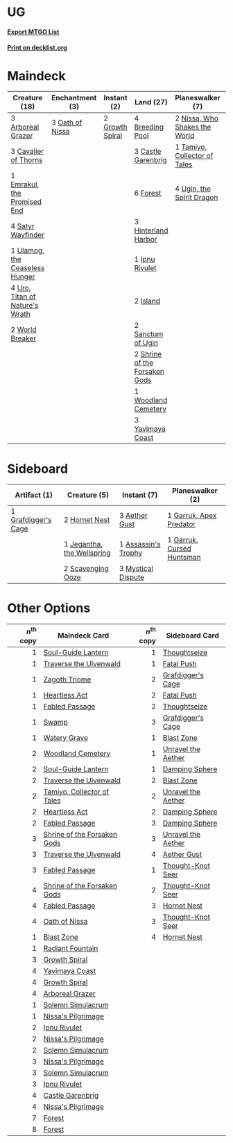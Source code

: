 # UG

#### [Export MTGO List](../collection/UG/UG.txt)
#### [Print on decklist.org](http://decklist.org/?deckmain=3%09Arboreal%20Grazer%0A4%09Breeding%20Pool%0A3%09Castle%20Garenbrig%0A3%09Cavalier%20of%20Thorns%0A3%09Cultivate%0A1%09Emrakul,%20the%20Promised%20End%0A6%09Forest%0A2%09Growth%20Spiral%0A3%09Hinterland%20Harbor%0A1%09Ipnu%20Rivulet%0A2%09Island%0A2%09Nissa,%20Who%20Shakes%20the%20World%0A3%09Oath%20of%20Nissa%0A2%09Sanctum%20of%20Ugin%0A4%09Satyr%20Wayfinder%0A2%09Shrine%20of%20the%20Forsaken%20Gods%0A1%09Tamiyo,%20Collector%20of%20Tales%0A4%09Ugin,%20the%20Spirit%20Dragon%0A1%09Ulamog,%20the%20Ceaseless%20Hunger%0A4%09Uro,%20Titan%20of%20Nature's%20Wrath%0A1%09Woodland%20Cemetery%0A2%09World%20Breaker%0A3%09Yavimaya%20Coast&deckside=3%09Aether%20Gust%0A1%09Assassin's%20Trophy%0A1%09Garruk,%20Apex%20Predator%0A1%09Garruk,%20Cursed%20Huntsman%0A1%09Grafdigger's%20Cage%0A2%09Hornet%20Nest%0A1%09Jegantha,%20the%20Wellspring%0A3%09Mystical%20Dispute%0A2%09Scavenging%20Ooze)
# Maindeck

|                                              Creature (18)                                              |                                     Enchantment (3)                                      |                                       Instant (2)                                        |                                               Land (27)                                                |                                            Planeswalker (7)                                            |                                     Sorcery (3)                                      |
|---------------------------------------------------------------------------------------------------------|------------------------------------------------------------------------------------------|------------------------------------------------------------------------------------------|--------------------------------------------------------------------------------------------------------|--------------------------------------------------------------------------------------------------------|--------------------------------------------------------------------------------------|
|3 [Arboreal Grazer](http://gatherer.wizards.com/Pages/Card/Details.aspx?multiverseid=461076)             |3 [Oath of Nissa](http://gatherer.wizards.com/Pages/Card/Details.aspx?multiverseid=407650)|2 [Growth Spiral](http://gatherer.wizards.com/Pages/Card/Details.aspx?multiverseid=457322)|4 [Breeding Pool](http://gatherer.wizards.com/Pages/Card/Details.aspx?multiverseid=97088)               |2 [Nissa, Who Shakes the World](http://gatherer.wizards.com/Pages/Card/Details.aspx?multiverseid=461096)|3 [Cultivate](http://gatherer.wizards.com/Pages/Card/Details.aspx?multiverseid=442154)|
|3 [Cavalier of Thorns](http://gatherer.wizards.com/Pages/Card/Details.aspx?multiverseid=466921)          |                                                                                          |                                                                                          |3 [Castle Garenbrig](http://gatherer.wizards.com/Pages/Card/Details.aspx?multiverseid=473202)           |1 [Tamiyo, Collector of Tales](http://gatherer.wizards.com/Pages/Card/Details.aspx?multiverseid=461147) |                                                                                      |
|1 [Emrakul, the Promised End](http://gatherer.wizards.com/Pages/Card/Details.aspx?multiverseid=414295)   |                                                                                          |                                                                                          |6 [Forest](http://gatherer.wizards.com/Pages/Card/Details.aspx?multiverseid=439860)                     |4 [Ugin, the Spirit Dragon](http://gatherer.wizards.com/Pages/Card/Details.aspx?multiverseid=391948)    |                                                                                      |
|4 [Satyr Wayfinder](http://gatherer.wizards.com/Pages/Card/Details.aspx?multiverseid=378508)             |                                                                                          |                                                                                          |3 [Hinterland Harbor](http://gatherer.wizards.com/Pages/Card/Details.aspx?multiverseid=443128)          |                                                                                                        |                                                                                      |
|1 [Ulamog, the Ceaseless Hunger](http://gatherer.wizards.com/Pages/Card/Details.aspx?multiverseid=402079)|                                                                                          |                                                                                          |1 [Ipnu Rivulet](http://gatherer.wizards.com/Pages/Card/Details.aspx?multiverseid=430869)               |                                                                                                        |                                                                                      |
|4 [Uro, Titan of Nature's Wrath](http://gatherer.wizards.com/Pages/Card/Details.aspx?multiverseid=476480)|                                                                                          |                                                                                          |2 [Island](http://gatherer.wizards.com/Pages/Card/Details.aspx?multiverseid=439857)                     |                                                                                                        |                                                                                      |
|2 [World Breaker](http://gatherer.wizards.com/Pages/Card/Details.aspx?multiverseid=407636)               |                                                                                          |                                                                                          |2 [Sanctum of Ugin](http://gatherer.wizards.com/Pages/Card/Details.aspx?multiverseid=402022)            |                                                                                                        |                                                                                      |
|                                                                                                         |                                                                                          |                                                                                          |2 [Shrine of the Forsaken Gods](http://gatherer.wizards.com/Pages/Card/Details.aspx?multiverseid=402034)|                                                                                                        |                                                                                      |
|                                                                                                         |                                                                                          |                                                                                          |1 [Woodland Cemetery](http://gatherer.wizards.com/Pages/Card/Details.aspx?multiverseid=443136)          |                                                                                                        |                                                                                      |
|                                                                                                         |                                                                                          |                                                                                          |3 [Yavimaya Coast](http://gatherer.wizards.com/Pages/Card/Details.aspx?multiverseid=129810)             |                                                                                                        |                                                                                      |


# Sideboard

|                                         Artifact (1)                                         |                                            Creature (5)                                             |                                         Instant (7)                                          |                                          Planeswalker (2)                                          |
|----------------------------------------------------------------------------------------------|-----------------------------------------------------------------------------------------------------|----------------------------------------------------------------------------------------------|----------------------------------------------------------------------------------------------------|
|1 [Grafdigger's Cage](http://gatherer.wizards.com/Pages/Card/Details.aspx?multiverseid=278452)|2 [Hornet Nest](http://gatherer.wizards.com/Pages/Card/Details.aspx?multiverseid=383267)             |3 [Aether Gust](http://gatherer.wizards.com/Pages/Card/Details.aspx?multiverseid=466796)      |1 [Garruk, Apex Predator](http://gatherer.wizards.com/Pages/Card/Details.aspx?multiverseid=383251)  |
|                                                                                              |1 [Jegantha, the Wellspring](http://gatherer.wizards.com/Pages/Card/Details.aspx?multiverseid=479742)|1 [Assassin's Trophy](http://gatherer.wizards.com/Pages/Card/Details.aspx?multiverseid=452902)|1 [Garruk, Cursed Huntsman](http://gatherer.wizards.com/Pages/Card/Details.aspx?multiverseid=473153)|
|                                                                                              |2 [Scavenging Ooze](http://gatherer.wizards.com/Pages/Card/Details.aspx?multiverseid=420783)         |3 [Mystical Dispute](http://gatherer.wizards.com/Pages/Card/Details.aspx?multiverseid=473020) |                                                                                                    |


# Other Options

|*n*<sup>th</sup> copy|                                            Maindeck Card                                             |*n*<sup>th</sup> copy|                                       Sideboard Card                                        |
|--------------------:|------------------------------------------------------------------------------------------------------|--------------------:|---------------------------------------------------------------------------------------------|
|                    1|[Soul-Guide Lantern](http://gatherer.wizards.com/Pages/Card/Details.aspx?multiverseid=476488)         |                    1|[Thoughtseize](http://gatherer.wizards.com/Pages/Card/Details.aspx?multiverseid=438676)      |
|                    1|[Traverse the Ulvenwald](http://gatherer.wizards.com/Pages/Card/Details.aspx?multiverseid=409998)     |                    1|[Fatal Push](http://gatherer.wizards.com/Pages/Card/Details.aspx?multiverseid=423724)        |
|                    1|[Zagoth Triome](http://gatherer.wizards.com/Pages/Card/Details.aspx?multiverseid=479779)              |                    2|[Grafdigger's Cage](http://gatherer.wizards.com/Pages/Card/Details.aspx?multiverseid=278452) |
|                    1|[Heartless Act](http://gatherer.wizards.com/Pages/Card/Details.aspx?multiverseid=479611)              |                    2|[Fatal Push](http://gatherer.wizards.com/Pages/Card/Details.aspx?multiverseid=423724)        |
|                    1|[Fabled Passage](http://gatherer.wizards.com/Pages/Card/Details.aspx?multiverseid=473206)             |                    2|[Thoughtseize](http://gatherer.wizards.com/Pages/Card/Details.aspx?multiverseid=438676)      |
|                    1|[Swamp](http://gatherer.wizards.com/Pages/Card/Details.aspx?multiverseid=439858)                      |                    3|[Grafdigger's Cage](http://gatherer.wizards.com/Pages/Card/Details.aspx?multiverseid=278452) |
|                    1|[Watery Grave](http://gatherer.wizards.com/Pages/Card/Details.aspx?multiverseid=405114)               |                    1|[Blast Zone](http://gatherer.wizards.com/Pages/Card/Details.aspx?multiverseid=461171)        |
|                    2|[Woodland Cemetery](http://gatherer.wizards.com/Pages/Card/Details.aspx?multiverseid=443136)          |                    1|[Unravel the Aether](http://gatherer.wizards.com/Pages/Card/Details.aspx?multiverseid=378515)|
|                    2|[Soul-Guide Lantern](http://gatherer.wizards.com/Pages/Card/Details.aspx?multiverseid=476488)         |                    1|[Damping Sphere](http://gatherer.wizards.com/Pages/Card/Details.aspx?multiverseid=443101)    |
|                    2|[Traverse the Ulvenwald](http://gatherer.wizards.com/Pages/Card/Details.aspx?multiverseid=409998)     |                    2|[Blast Zone](http://gatherer.wizards.com/Pages/Card/Details.aspx?multiverseid=461171)        |
|                    2|[Tamiyo, Collector of Tales](http://gatherer.wizards.com/Pages/Card/Details.aspx?multiverseid=461147) |                    2|[Unravel the Aether](http://gatherer.wizards.com/Pages/Card/Details.aspx?multiverseid=378515)|
|                    2|[Heartless Act](http://gatherer.wizards.com/Pages/Card/Details.aspx?multiverseid=479611)              |                    2|[Damping Sphere](http://gatherer.wizards.com/Pages/Card/Details.aspx?multiverseid=443101)    |
|                    2|[Fabled Passage](http://gatherer.wizards.com/Pages/Card/Details.aspx?multiverseid=473206)             |                    3|[Damping Sphere](http://gatherer.wizards.com/Pages/Card/Details.aspx?multiverseid=443101)    |
|                    3|[Shrine of the Forsaken Gods](http://gatherer.wizards.com/Pages/Card/Details.aspx?multiverseid=402034)|                    3|[Unravel the Aether](http://gatherer.wizards.com/Pages/Card/Details.aspx?multiverseid=378515)|
|                    3|[Traverse the Ulvenwald](http://gatherer.wizards.com/Pages/Card/Details.aspx?multiverseid=409998)     |                    4|[Aether Gust](http://gatherer.wizards.com/Pages/Card/Details.aspx?multiverseid=466796)       |
|                    3|[Fabled Passage](http://gatherer.wizards.com/Pages/Card/Details.aspx?multiverseid=473206)             |                    1|[Thought-Knot Seer](http://gatherer.wizards.com/Pages/Card/Details.aspx?multiverseid=407519) |
|                    4|[Shrine of the Forsaken Gods](http://gatherer.wizards.com/Pages/Card/Details.aspx?multiverseid=402034)|                    2|[Thought-Knot Seer](http://gatherer.wizards.com/Pages/Card/Details.aspx?multiverseid=407519) |
|                    4|[Fabled Passage](http://gatherer.wizards.com/Pages/Card/Details.aspx?multiverseid=473206)             |                    3|[Hornet Nest](http://gatherer.wizards.com/Pages/Card/Details.aspx?multiverseid=383267)       |
|                    4|[Oath of Nissa](http://gatherer.wizards.com/Pages/Card/Details.aspx?multiverseid=407650)              |                    3|[Thought-Knot Seer](http://gatherer.wizards.com/Pages/Card/Details.aspx?multiverseid=407519) |
|                    1|[Blast Zone](http://gatherer.wizards.com/Pages/Card/Details.aspx?multiverseid=461171)                 |                    4|[Hornet Nest](http://gatherer.wizards.com/Pages/Card/Details.aspx?multiverseid=383267)       |
|                    1|[Radiant Fountain](http://gatherer.wizards.com/Pages/Card/Details.aspx?multiverseid=438810)           |                     |                                                                                             |
|                    3|[Growth Spiral](http://gatherer.wizards.com/Pages/Card/Details.aspx?multiverseid=457322)              |                     |                                                                                             |
|                    4|[Yavimaya Coast](http://gatherer.wizards.com/Pages/Card/Details.aspx?multiverseid=129810)             |                     |                                                                                             |
|                    4|[Growth Spiral](http://gatherer.wizards.com/Pages/Card/Details.aspx?multiverseid=457322)              |                     |                                                                                             |
|                    4|[Arboreal Grazer](http://gatherer.wizards.com/Pages/Card/Details.aspx?multiverseid=461076)            |                     |                                                                                             |
|                    1|[Solemn Simulacrum](http://gatherer.wizards.com/Pages/Card/Details.aspx?multiverseid=389682)          |                     |                                                                                             |
|                    1|[Nissa's Pilgrimage](http://gatherer.wizards.com/Pages/Card/Details.aspx?multiverseid=433087)         |                     |                                                                                             |
|                    2|[Ipnu Rivulet](http://gatherer.wizards.com/Pages/Card/Details.aspx?multiverseid=430869)               |                     |                                                                                             |
|                    2|[Nissa's Pilgrimage](http://gatherer.wizards.com/Pages/Card/Details.aspx?multiverseid=433087)         |                     |                                                                                             |
|                    2|[Solemn Simulacrum](http://gatherer.wizards.com/Pages/Card/Details.aspx?multiverseid=389682)          |                     |                                                                                             |
|                    3|[Nissa's Pilgrimage](http://gatherer.wizards.com/Pages/Card/Details.aspx?multiverseid=433087)         |                     |                                                                                             |
|                    3|[Solemn Simulacrum](http://gatherer.wizards.com/Pages/Card/Details.aspx?multiverseid=389682)          |                     |                                                                                             |
|                    3|[Ipnu Rivulet](http://gatherer.wizards.com/Pages/Card/Details.aspx?multiverseid=430869)               |                     |                                                                                             |
|                    4|[Castle Garenbrig](http://gatherer.wizards.com/Pages/Card/Details.aspx?multiverseid=473202)           |                     |                                                                                             |
|                    4|[Nissa's Pilgrimage](http://gatherer.wizards.com/Pages/Card/Details.aspx?multiverseid=433087)         |                     |                                                                                             |
|                    7|[Forest](http://gatherer.wizards.com/Pages/Card/Details.aspx?multiverseid=439860)                     |                     |                                                                                             |
|                    8|[Forest](http://gatherer.wizards.com/Pages/Card/Details.aspx?multiverseid=439860)                     |                     |                                                                                             |

